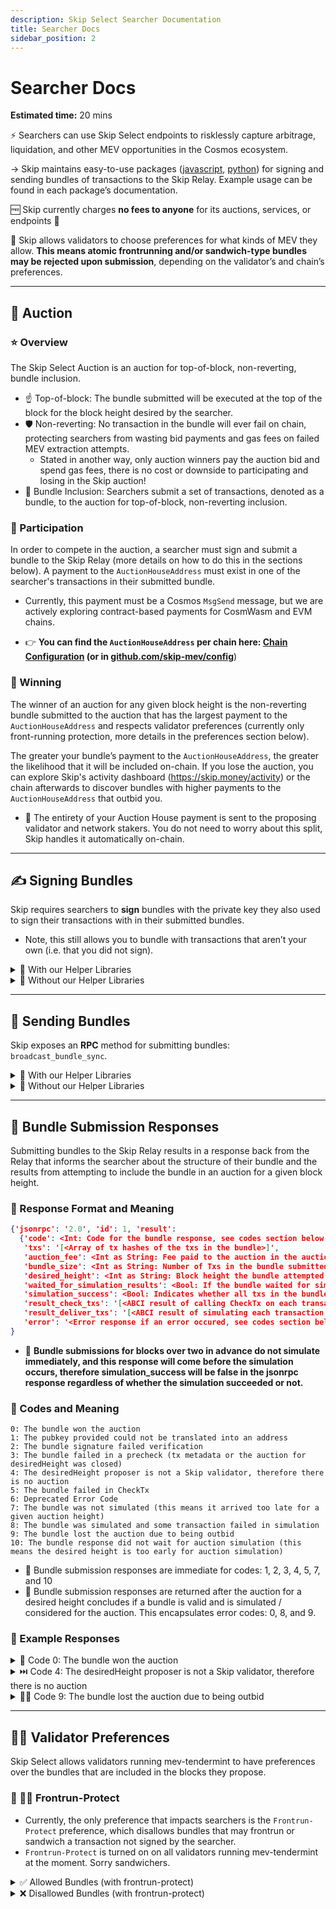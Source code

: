 ```yaml
---
description: Skip Select Searcher Documentation
title: Searcher Docs
sidebar_position: 2
---
```


# Searcher Docs

**Estimated time:** 20 mins

⚡ Searchers can use Skip Select endpoints to risklessly capture arbitrage, liquidation, and other MEV opportunities in the Cosmos ecosystem.

→ Skip maintains easy-to-use packages ([javascript](https://www.npmjs.com/package/@skip-mev/skipjs), [python](https://github.com/skip-mev/skip-py)) for signing and sending bundles of transactions to the Skip Relay. Example usage can be found in each package’s documentation.

🆓 Skip currently charges **no fees to anyone** for its auctions, services, or endpoints 🎉

🥪 Skip allows validators to choose preferences for what kinds of MEV they allow. **This means atomic frontrunning and/or sandwich-type bundles may be rejected upon submission**, depending on the validator’s and chain’s preferences.

---

## 🏦 Auction

### ⭐ Overview

The Skip Select Auction is an auction for top-of-block, non-reverting, bundle inclusion.

- ☝️ Top-of-block: The bundle submitted will be executed at the top of the block for the block height desired by the searcher.
- 🛡️ Non-reverting: No transaction in the bundle will ever fail on chain, protecting searchers from wasting bid payments and gas fees on failed MEV extraction attempts.
  - Stated in another way, only auction winners pay the auction bid and spend gas fees, there is no cost or downside to participating and losing in the Skip auction!
- 🎁 Bundle Inclusion: Searchers submit a set of transactions, denoted as a bundle, to the auction for top-of-block, non-reverting inclusion.

### 🫵 Participation

In order to compete in the auction, a searcher must sign and submit a bundle to the Skip Relay (more details on how to do this in the sections below). A payment to the `AuctionHouseAddress` must exist in one of the searcher's transactions in their submitted bundle.

- Currently, this payment must be a Cosmos `MsgSend` message, but we are actively exploring contract-based payments for CosmWasm and EVM chains.

- 👉 **You can find the `AuctionHouseAddress` per chain here: [Chain Configuration](/docs/select/3-chain-configuration.md) (or in [github.com/skip-mev/config](http://github.com/skip-mev/config)**)

### 🥇 Winning

The winner of an auction for any given block height is the non-reverting bundle submitted to the auction that has the largest payment to the `AuctionHouseAddress` and respects validator preferences (currently only front-running protection, more details in the preferences section below).

The greater your bundle’s payment to the `AuctionHouseAddress`, the greater the likelihood that it will be included on-chain. If you lose the auction, you can explore Skip's activity dashboard (https://skip.money/activity) or the chain afterwards to discover bundles with higher payments to the `AuctionHouseAddress` that outbid you.

- 💸 The entirety of your Auction House payment is sent to the proposing validator and network stakers. You do not need to worry about this split, Skip handles it automatically on-chain.

---

## ✍️ Signing Bundles

Skip requires searchers to **sign** bundles with the private key they also used to sign their transactions with in their submitted bundles.

- Note, this still allows you to bundle with transactions that aren’t your own (i.e. that you did not sign).

<details>
<summary>🤝 With our Helper Libraries</summary>

✍️ You can sign bundles with:

- [skipjs](https://github.com/skip-mev/skipjs) via the `signBundle` method on the `SkipBundleClient`
- [skip-python](https://github.com/skip-mev/skip-py) via the `sign_bundle` method or the combined `sign_and_send_bundle` method

</details>

<details>
<summary> 🧠 Without our Helper Libraries </summary>

To start, you’ll need two things (python will be used for this example):

- `list_of_tx_bytes`: This is a list (or array, depending on programming language) of `tx_bytes` (note: if you get a tx from a mempool, they are in base64-encoded string format, to obtain tx_bytes, simply base64-decode the string).
  ```python
  list_of_tx_bytes: list[bytes] = [b'<tx_bytes>', b'<tx_bytes']
  ```
- `priv_key`: This is an object in your respective programming language that allows for signing with the private key for the `secp256k1` digital key scheme (the same private key you’re used to signing transactions with in the Cosmos ecosystem).

  ```python
  from cosmpy.crypto.keypairs import PrivateKey

  priv_key = PrivateKey(b'<private key bytes>')
  ```

  Now, to obtain the correct signature to be sent with your bundle to Skip, you will:

1. Append the list of `tx_bytes` together into a single flat bytes array
2. Hash the flat bytes array with `sha256` to obtain a `bundle_digest`
3. Sign the `bundle_digest` with your private key

   ```python
   from hashlib import sha256

   # Append all the tx_bytes of your bundle into a single array of bytes
   flattened_bundle: bytes = b''.join(list_of_tx_bytes)

   # Create digest of flattened bundle
   bundle_digest = sha256(flattened_bundle).digest()

   # Sign digest of bundle
   bundle_signature = priv_key.sign_digest(bundle_digest)
   ```

</details>

---

## 📨 Sending Bundles

Skip exposes an **RPC** method for submitting bundles: `broadcast_bundle_sync`.

<details>
<summary> 🤝 With our Helper Libraries </summary>

✍️ You can send bundles with:

- [skipjs](https://github.com/skip-mev/skipjs) via the `sendBundle` method on the `SkipBundleClient`
- [skip-python](https://github.com/skip-mev/skip-py) via the `send_bundle` method or the combined `sign_and_send_bundle` method

</details>

<details>
<summary> 🧠 Without our Helper Libraries </summary>

- **For those wanting to learn how to send bundles without using our helper libraries, see below for instructions (note: go and rust helper libraries will be released shortly)👇**

  Searchers need to send an http post request to Skip’s RPC URL, which can be found here: **‣, with the follow parameters (`txs, desiredHeight, pubkey, signature`)**

  - `txs` is a **list** of individual base64-encoded txs, ordered by how transactions should be ordered in the bundle.
  - `desiredHeight` is the chain height that of the auction that this bundle will be considered for.
    - **🚀 Note, if you set this as `0`, Skip will automatically try to include your bundle in the soonest possible auction 🚀**
      - This is a good option if you are bundling with another transaction, which may be committed before your bundle otherwise
    - **_Also note, you can submit transactions for auctions up to 5 blocks in advance_**
  - `pubkey` is the base64-encoded public key associated with the private key that your bundle was signed with (this will be checked by the Skip sentinel).
  - `signature` is the base64-encoded signature obtained from signing the bundle digest with your private key that corresponds to the `pubkey`.
    - See Signing Bundles section above for more information on how to generate this signature.

  ```python
  import httpx

  skip_rpc_url = "http://juno-1-api.skip.money/"

  txs = ['<b64-encoded-tx>', '<b64-encoded-tx>']
  desired_height = str(0)
  pubkey = '<b64-encoded public key>'
  signature = '<b64-encoded bundle signature>'

  # Create data params
  data = {'jsonrpc': '2.0',
          'method': 'broadcast_bundle_sync',
          'params': [txs,
                     desired_height,
                     pubkey,
                     signature],
  	      'id': 1}

  # Send post request to SKIP RPC with data, get response
  response = httpx.post(skip_rpc_url, json=data)
  ```

</details>

---

## 📣 Bundle Submission Responses

Submitting bundles to the Skip Relay results in a response back from the Relay that informs the searcher about the structure of their bundle and the results from attempting to include the bundle in an auction for a given block height.

### 📜 Response Format and Meaning

```JSON
{'jsonrpc': '2.0', 'id': 1, 'result':
  {'code': <Int: Code for the bundle response, see codes section below for more details>,
   'txs': '[<Array of tx hashes of the txs in the bundle>]',
   'auction_fee': <Int as String: Fee paid to the auction in the auction denom>,
   'bundle_size': <Int as String: Number of Txs in the bundle submitted>,
   'desired_height': <Int as String: Block height the bundle attempted inclusion in>,
   'waited_for_simulation_results': <Bool: If the bundle waited for simulation results>,
   'simulation_success': <Bool: Indicates whether all txs in the bundle succeeded in an on-chain simulation>,
   'result_check_txs': '[<ABCI result of calling CheckTx on each transaction, in the same order they were passed in>]',
   'result_deliver_txs': '[<ABCI result of simulating each transaction, in the same order they were passed in>]',
   'error': '<Error response if an error occured, see codes section below for more details>'}
}
```

- 🚨 **Bundle submissions for blocks over two in advance do not simulate immediately, and this response will come before the simulation occurs, therefore simulation_success will be false in the jsonrpc response regardless of whether the simulation succeeded or not.**

### 🚩 Codes and Meaning

```
0: The bundle won the auction
1: The pubkey provided could not be translated into an address
2: The bundle signature failed verification
3: The bundle failed in a precheck (tx metadata or the auction for desiredHeight was closed)
4: The desiredHeight proposer is not a Skip validator, therefore there is no auction
5: The bundle failed in CheckTx
6: Deprecated Error Code
7: The bundle was not simulated (this means it arrived too late for a given auction height)
8: The bundle was simulated and some transaction failed in simulation
9: The bundle lost the auction due to being outbid
10: The bundle response did not wait for auction simulation (this means the desired height is too early for auction simulation)
```

- 🐇 Bundle submission responses are immediate for codes: 1, 2, 3, 4, 5, 7, and 10
- 🐢 Bundle submission responses are returned after the auction for a desired height concludes if a bundle is valid and is simulated / considered for the auction. This encapsulates error codes: 0, 8, and 9.

### 👐 Example Responses

<details>
<summary> 👑 Code 0: The bundle won the auction </summary>

```JSON
{'jsonrpc': '2.0', 'id': 1, 'result': {'code': 0, 'txs': ['eeb49d472e663571cb809227b5f6cb01dcdc15dc9b06677d39c3c08bdfb87b99'], 'auction_fee': '600', 'bundle_size': '1', 'desired_height': '7333573', 'waited_for_simulation_results': True, 'simulation_success': True, 'result_check_txs': [{'code': 0, 'data': '', 'log': '[]', 'info': '', 'gas_wanted': '100000', 'gas_used': '57035', 'events': [], 'codespace': ''}, {'code': 0, 'data': None, 'log': '', 'info': '', 'gas_wanted': '100000', 'gas_used': '0', 'events': [], 'codespace': ''}], 'result_deliver_txs': [{'code': 0, 'data': 'Ch4KHC9jb3Ntb3MuYmFuay52MWJldGExLk1zZ1NlbmQ=', 'log': '[{"events":[{"type":"coin_received","attributes":[{"key":"receiver","value":"juno10g0l3hd9sau3vnjrayjhergcpxemucxcspgnn4"},{"key":"amount","value":"600ujuno"}]},{"type":"coin_spent","attributes":[{"key":"spender","value":"juno1zhqrfu9w3sugwykef3rq8t0vlxkz72vwnnptts"},{"key":"amount","value":"600ujuno"}]},{"type":"message","attributes":[{"key":"action","value":"/cosmos.bank.v1beta1.MsgSend"},{"key":"sender","value":"juno1zhqrfu9w3sugwykef3rq8t0vlxkz72vwnnptts"},{"key":"module","value":"bank"}]},{"type":"transfer","attributes":[{"key":"recipient","value":"juno10g0l3hd9sau3vnjrayjhergcpxemucxcspgnn4"},{"key":"sender","value":"juno1zhqrfu9w3sugwykef3rq8t0vlxkz72vwnnptts"},{"key":"amount","value":"600ujuno"}]}]}]', 'info': '', 'gas_wanted': '100000', 'gas_used': '70548', 'events': [], 'codespace': ''}, {'code': 0, 'data': 'Ch4KHC9jb3Ntb3MuYmFuay52MWJldGExLk1zZ1NlbmQ=', 'log': '[{"events":[{"type":"coin_received","attributes":[{"key":"receiver","value":"juno1lzhlnpahvznwfv4jmay2tgaha5kmz5qx292dgs"},{"key":"amount","value":"50ujuno"}]},{"type":"coin_spent","attributes":[{"key":"spender","value":"juno10g0l3hd9sau3vnjrayjhergcpxemucxcspgnn4"},{"key":"amount","value":"50ujuno"}]},{"type":"message","attributes":[{"key":"action","value":"/cosmos.bank.v1beta1.MsgSend"},{"key":"sender","value":"juno10g0l3hd9sau3vnjrayjhergcpxemucxcspgnn4"},{"key":"module","value":"bank"}]},{"type":"transfer","attributes":[{"key":"recipient","value":"juno1lzhlnpahvznwfv4jmay2tgaha5kmz5qx292dgs"},{"key":"sender","value":"juno10g0l3hd9sau3vnjrayjhergcpxemucxcspgnn4"},{"key":"amount","value":"50ujuno"}]}]}]', 'info': '', 'gas_wanted': '100000', 'gas_used': '70536', 'events': [], 'codespace': ''}], 'error': ''}}
```

</details>

<details>
<summary> ⏭️ Code 4: The desiredHeight proposer is not a Skip validator, therefore there is no auction </summary>

```JSON
{'jsonrpc': '2.0', 'id': 1, 'result': {'code': 4, 'txs': None, 'auction_fee': '0', 'bundle_size': '1', 'desired_height': '7333048', 'waited_for_simulation_results': False, 'simulation_success': False, 'result_check_txs': None, 'result_deliver_txs': None, 'error': "Don't have skip validator up next"}}
```

</details>

<details>
<summary> 🤷‍♀️ Code 9: The bundle lost the auction due to being outbid </summary>

```JSON
{'jsonrpc': '2.0', 'id': 1, 'result': {'code': 9, 'txs': ['a6e23c8b8224deee168ff06331e67abaaa47dea10a4a0b75610a66987b45be3d'], 'auction_fee': '600', 'bundle_size': '1', 'desired_height': '473605', 'waited_for_simulation_results': True, 'simulation_success': False, 'result_check_txs': [{'code': 0, 'data': '', 'log': '[]', 'info': '', 'gas_wanted': '100000', 'gas_used': '60388', 'events': [], 'codespace': '', 'sender': '', 'priority': '0', 'mempoolError': ''}, {'code': 0, 'data': None, 'log': '', 'info': '', 'gas_wanted': '0', 'gas_used': '0', 'events': [], 'codespace': '', 'sender': '', 'priority': '0', 'mempoolError': ''}], 'result_deliver_txs': [], 'error': 'bundle did not win auction'}}
```

</details>

---

## 👩‍⚖️ Validator Preferences

Skip Select allows validators running mev-tendermint to have preferences over the bundles that are included in the blocks they propose.

### 🛑 🏃‍♂️ Frontrun-Protect

- Currently, the only preference that impacts searchers is the `Frontrun-Protect` preference, which disallows bundles that may frontrun or sandwich a transaction not signed by the searcher.
- `Frontrun-Protect` is turned on on all validators running mev-tendermint at the moment. Sorry sandwichers.

<details>
<summary> ✅ Allowed Bundles (with frontrun-protect) </summary>

![Allowed Bundles](/img/searcher/allowed_bundles.png)

</details>

<details>
<summary> ❌ Disallowed Bundles (with frontrun-protect) </summary>

Anything not in allowed bundles above is disallowed by validators with frontrunning protection on. See examples of disallowed bundles below.

![Disallowed Bundles](/img/searcher/disallowed_bundles.png)

</details>
